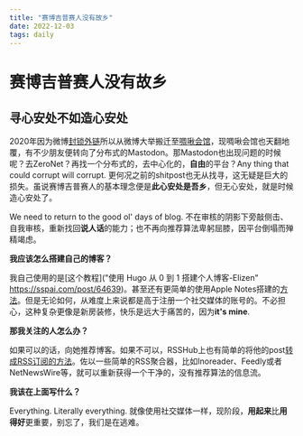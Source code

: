 ```yaml
---
title: "赛博吉普赛人没有故乡"
date: 2022-12-03
tags: daily
---
```


# 赛博吉普赛人没有故乡

## 寻心安处不如造心安处

2020年因为微博[封锁外链](https://weibo.com/1934183965/JaeVFpZpt)所以从微博大举搬迁至[啁啾会馆]("Twitter")，现啁啾会馆也天翻地覆，有不少朋友便转向了分布式的Mastodon。那Mastodon也出现问题的时候呢？去ZeroNet？再找一个分布式的，去中心化的，**自由**的平台？Any thing that could corrupt will corrupt. 更何况之前的shitpost也无从找寻，这无疑是巨大的损失。虽说赛博吉普赛人的基本理念便是**此心安处是吾乡**，但无心安处，就是时候造心安处了。

We need to return to the good ol' days of blog. 不在审核的阴影下旁敲侧击、自我审核，重新找回**说人话**的能力；也不再向推荐算法卑躬屈膝，因平台倒塌而殚精竭虑。

**我应该怎么搭建自己的博客？**

我自己使用的是[这个教程]("使用 Hugo 从 0 到 1 搭建个人博客-Elizen" https://sspai.com/post/64639)。甚至还有更简单的使用Apple Notes搭建的[方法](https://montaigne.io/)。但是无论如何，从难度上来说都是高于注册一个社交媒体的账号的。不必担心，这种复杂更像是新房装修，快乐是远大于痛苦的，因为**it's mine**.

**那我关注的人怎么办？**

如果可以的话，向她推荐博客。如果不可以，RSSHub上也有简单的将他的post[转成RSS订阅的方法](https://docs.rsshub.app/social-media.html#twitter)。佐以一些简单的RSS聚合器，比如Inoreader、Feedly或者NetNewsWire等，就可以重新获得一个干净的，没有推荐算法的信息流。

**我该在上面写什么？**

Everything. Literally everything. 就像使用社交媒体一样，现阶段，**用起来**比**用得好**更重要，别忘了，我们是在逃难。
